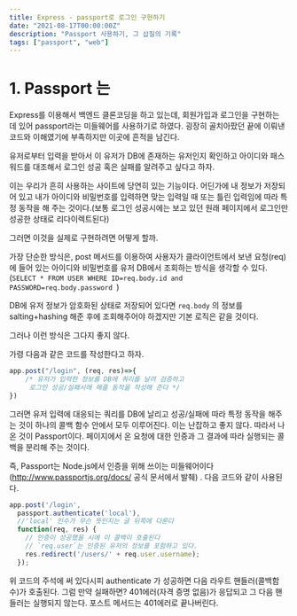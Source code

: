 ```yaml
---
title: Express - passport로 로그인 구현하기
date: "2021-08-17T00:00:00Z"
description: "Passport 사용하기, 그 삽질의 기록"
tags: ["passport", "web"]
---
```


# 1. Passport 는

Express를 이용해서 백엔드 클론코딩을 하고 있는데, 회원가입과 로그인을 구현하는 데 있어 passport라는 미들웨어를 사용하기로 하였다. 굉장히 골치아팠던 끝에 이뤄낸 코드와 이해였기에 부족하지만 이곳에 흔적을 남긴다.

유저로부터 입력을 받아서 이 유저가 DB에 존재하는 유저인지 확인하고 아이디와 패스워드를 대조해서 로그인 성공 혹은 실패를 알려주고 싶다고 하자. 

이는 우리가 흔히 사용하는 사이트에 당연히 있는 기능이다. 어딘가에 내 정보가 저장되어 있고 내가 아이디와 비밀번호를 입력하면 맞는 입력일 때 또는 틀린 입력임에 따라 특정 동작을 해 주는 것이다.(보통 로그인 성공시에는 보고 있던 원래 페이지에서 로그인만 성공한 상태로 리다이렉트된다)

그러면 이것을 실제로 구현하려면 어떻게 할까.

가장 단순한 방식은, post 메서드를 이용하여 사용자가 클라이언트에서 보낸 요청(req)에 들어 있는 아이디와 비밀번호를 유저 DB에서 조회하는 방식을 생각할 수 있다.(`SELECT * FROM USER WHERE ID=req.body.id and PASSWORD=req.body.password `) 

DB에 유저 정보가 암호화된 상태로 저장되어 있다면 `req.body` 의 정보를 salting+hashing 해준 후에 조회해주어야 하겠지만 기본 로직은 같을 것이다.

그러나 이런 방식은 그다지 좋지 않다.

가령 다음과 같은 코드를 작성한다고 하자.

```javascript
app.post("/login", (req, res)=>{
    /* 유저가 입력한 정보를 DB에 쿼리를 날려 검증하고
     로그인 성공/실패시에 해줄 동작을 작성해 준다 */
})
```

그러면 유저 입력에 대응되는 쿼리를 DB에 날리고 성공/실패에 따라 특정 동작을 해주는 것이 하나의 콜백 함수 안에서 모두 이루어진다. 이는 난잡하고 좋지 않다. 따라서 나온 것이 Passport이다. 페이지에서 온 요청에 대한 인증과 그 결과에 따라 실행되는 콜백을 분리해 주는 것이다.

즉, Passport는 Node.js에서 인증을 위해 쓰이는 미들웨어이다(http://www.passportjs.org/docs/ 공식 문서에서 발췌) . 다음 코드와 같이 사용된다.

```javascript
app.post('/login',
  passport.authenticate('local'),
  //'local' 인수가 무슨 뜻인지는 글 뒤쪽에 다룬다
  function(req, res) {
    // 인증이 성공했을 시에 이 콜백이 호출된다
    // `req.user`는 인증된 유저의 정보를 포함하고 있다.
    res.redirect('/users/' + req.user.username);
  });
```

위 코드의 주석에 써 있다시피 authenticate 가 성공하면 다음 라우트 핸들러(콜백함수)가 호출된다. 그럼 만약 실패하면? 401에러(자격 증명 없음)가 응답되고 그 다음 핸들러는 실행되지 않는다. 포스트 메서드는 401에러로 끝나버린다.

